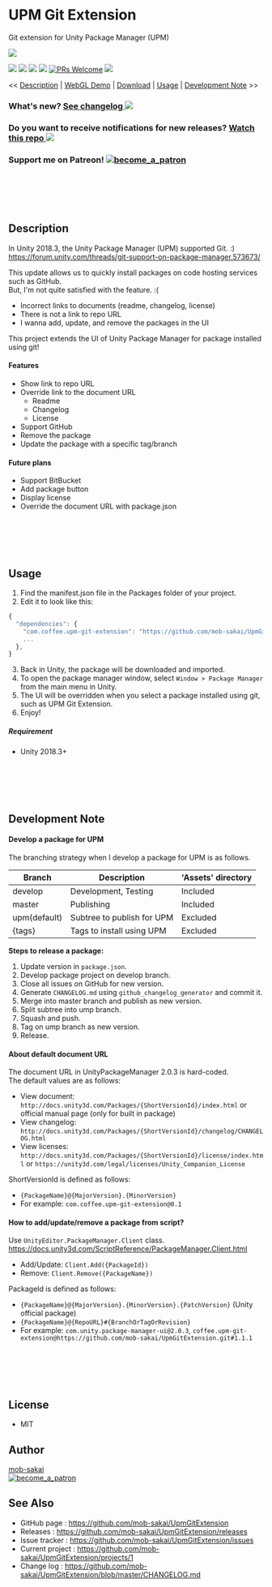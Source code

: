 UPM Git Extension
===

Git extension for Unity Package Manager (UPM)

![](https://user-images.githubusercontent.com/12690315/50967879-c8953500-151c-11e9-91c8-37330fcb351d.png)

[![](https://img.shields.io/github/release/mob-sakai/UpmGitExtension.svg?label=latest%20version)](https://github.com/mob-sakai/UpmGitExtension/releases)
[![](https://img.shields.io/github/release-date/mob-sakai/UpmGitExtension.svg)](https://github.com/mob-sakai/UpmGitExtension/releases)
![](https://img.shields.io/badge/unity-2017%2B-green.svg)
[![](https://img.shields.io/github/license/mob-sakai/UpmGitExtension.svg)](https://github.com/mob-sakai/UpmGitExtension/blob/master/LICENSE.txt)
[![PRs Welcome](https://img.shields.io/badge/PRs-welcome-orange.svg)](http://makeapullrequest.com)
[![](https://img.shields.io/twitter/follow/mob_sakai.svg?label=Follow&style=social)](https://twitter.com/intent/follow?screen_name=mob_sakai)

<< [Description](#Description) | [WebGL Demo](#demo) | [Download](https://github.com/mob-sakai/UpmGitExtension/releases) | [Usage](#usage) | [Development Note](#development-note) >>

### What's new? [See changelog ![](https://img.shields.io/github/release-date/mob-sakai/UpmGitExtension.svg?label=last%20updated)](https://github.com/mob-sakai/UpmGitExtension/blob/develop/CHANGELOG.md)
### Do you want to receive notifications for new releases? [Watch this repo ![](https://img.shields.io/github/watchers/mob-sakai/UpmGitExtension.svg?style=social&label=Watch)](https://github.com/mob-sakai/UpmGitExtension/subscription)
### Support me on Patreon! [![become_a_patron](https://user-images.githubusercontent.com/12690315/50731629-3b18b480-11ad-11e9-8fad-4b13f27969c1.png)](https://www.patreon.com/join/2343451?)



<br><br><br><br>
## Description

In Unity 2018.3, the Unity Package Manager (UPM) supported Git. :)  
https://forum.unity.com/threads/git-support-on-package-manager.573673/

This update allows us to quickly install packages on code hosting services such as GitHub.  
But, I'm not quite satisfied with the feature. :(
* Incorrect links to documents (readme, changelog, license)
* There is not a link to repo URL
* I wanna add, update, and remove the packages in the UI

This project extends the UI of Unity Package Manager for package installed using git!


#### Features

* Show link to repo URL
* Override link to the document URL
  * Readme
  * Changelog
  * License
* Support GitHub
* Remove the package
* Update the package with a specific tag/branch


#### Future plans

* Support BitBucket
* Add package button
* Display license
* Override the document URL with package.json



<br><br><br><br>
## Usage

1. Find the manifest.json file in the Packages folder of your project.
2. Edit it to look like this:
```js
{
  "dependencies": {
    "com.coffee.upm-git-extension": "https://github.com/mob-sakai/UpmGitExtension.git",
    ...
  },
}
```
3. Back in Unity, the package will be downloaded and imported.
4. To open the package manager window, select `Window > Package Manager` from the main menu in Unity.
5. The UI will be overridden when you select a package installed using git, such as UPM Git Extension.
7. Enjoy!


##### Requirement

* Unity 2018.3+



<br><br><br><br>
## Development Note

#### Develop a package for UPM

The branching strategy when I develop a package for UPM is as follows.

|Branch|Description|'Assets' directory|
|-|-|-|
|develop|Development, Testing|Included|
|master|Publishing|Included|
|upm(default)|Subtree to publish for UPM|Excluded|
|{tags}|Tags to install using UPM|Excluded|

**Steps to release a package:**
1. Update version in `package.json`.
2. Develop package project on develop branch.
3. Close all issues on GitHub for new version.
4. Generate `CHANGELOG.md` using `github_changelog_generator` and commit it.
5. Merge into master branch and publish as new version.
6. Split subtree into ump branch.
7. Squash and push.
8. Tag on ump branch as new version.
9. Release.


#### About default document URL

The document URL in UnityPackageManager 2.0.3 is hard-coded.  
The default values are as follows:
* View document: `http://docs.unity3d.com/Packages/{ShortVersionId}/index.html` or official manual page (only for built in package)
* View changelog: `http://docs.unity3d.com/Packages/{ShortVersionId}/changelog/CHANGELOG.html`
* View licenses: `http://docs.unity3d.com/Packages/{ShortVersionId}/license/index.html` or `https://unity3d.com/legal/licenses/Unity_Companion_License`

ShortVersionId is defined as follows:
* `{PackageName}@{MajorVersion}.{MinorVersion}`
* For example: `com.coffee.upm-git-extension@0.1`


#### How to add/update/remove a package from script?

Use `UnityEditor.PackageManager.Client` class.  
https://docs.unity3d.com/ScriptReference/PackageManager.Client.html
* Add/Update: `Client.Add({PackageId})`
* Remove: `Client.Remove({PackageName})`

PackageId is defined as follows:
* `{PackageName}@{MajorVersion}.{MinorVersion}.{PatchVersion}` (Unity official package)
* `{PackageName}@{RepoURL}#{BranchOrTagOrRevision}`
* For example: `com.unity.package-manager-ui@2.0.3`, `coffee.upm-git-extension@https://github.com/mob-sakai/UpmGitExtension.git#1.1.1`



<br><br><br><br>
## License

* MIT



## Author

[mob-sakai](https://github.com/mob-sakai)  
[![become_a_patron](https://user-images.githubusercontent.com/12690315/50731615-ce9db580-11ac-11e9-964f-e0423533dc69.png)](https://www.patreon.com/join/2343451?)



## See Also

* GitHub page : https://github.com/mob-sakai/UpmGitExtension
* Releases : https://github.com/mob-sakai/UpmGitExtension/releases
* Issue tracker : https://github.com/mob-sakai/UpmGitExtension/issues
* Current project : https://github.com/mob-sakai/UpmGitExtension/projects/1
* Change log : https://github.com/mob-sakai/UpmGitExtension/blob/master/CHANGELOG.md
